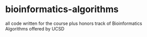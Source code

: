 # bioinformatics-algorithms
all code written for the course plus honors track of Bioinformatics Algorithms offered by UCSD
